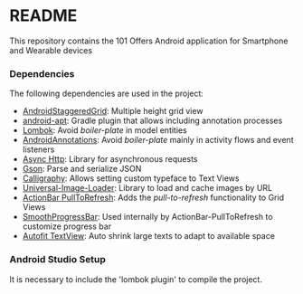 # README #

This repository contains the 101 Offers Android application for Smartphone and Wearable devices

### Dependencies ###

The following dependencies are used in the project:

* [AndroidStaggeredGrid](https://github.com/etsy/AndroidStaggeredGrid): Multiple height grid view
* [android-apt](https://bitbucket.org/hvisser/android-apt): Gradle plugin that allows including annotation processes
* [Lombok](http://projectlombok.org/setup/android.html): Avoid _boiler-plate_ in model entities
* [AndroidAnnotations](http://androidannotations.org): Avoid _boiler-plate_ mainly in activity flows and event listeners
* [Async Http](http://loopj.com/android-async-http/): Library for asynchronous requests
* [Gson](http://code.google.com/p/google-gson/): Parse and serialize JSON
* [Calligraphy](https://github.com/chrisjenx/Calligraphy): Allows setting custom typeface to Text Views
* [Universal-Image-Loader](https://github.com/nostra13/Android-Universal-Image-Loader): Library to load and cache images by URL
* [ActionBar PullToRefresh](https://github.com/chrisbanes/ActionBar-PullToRefresh): Adds the _pull-to-refresh_ functionality to Grid Views
* [SmoothProgressBar](https://github.com/castorflex/SmoothProgressBar): Used internally by ActionBar-PullToRefresh to customize progress bar
* [Autofit TextView](https://github.com/grantland/android-autofittextview): Auto shrink large texts to adapt to available space

### Android Studio Setup ###

It is necessary to include the 'lombok plugin' to compile the project.